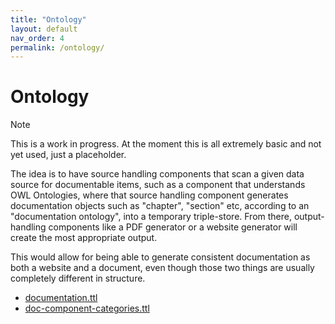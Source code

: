 ```yaml
---
title: "Ontology"
layout: default
nav_order: 4
permalink: /ontology/
---
```


# Ontology

> [!NOTE]
>
> This is a work in progress.
> At the moment this is all extremely basic and not yet used, just a placeholder.

The idea is to have source handling components that scan a given data source
for documentable items, such as a component that understands OWL Ontologies,
where that source handling component generates documentation objects such as
"chapter", "section" etc, according to an "documentation ontology", into a
temporary triple-store. From there, output-handling components like a PDF
generator or a website generator will create the most appropriate output.

This would allow for being able to generate consistent documentation as both
a website and a document, even though those two things are usually completely
different in structure.

- [documentation.ttl](./documentation.ttl)
- [doc-component-categories.ttl](./doc-component-categories.ttl)
